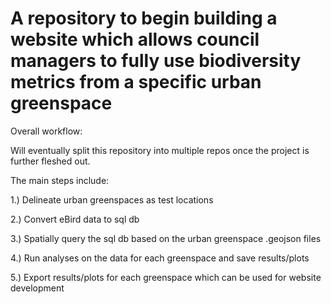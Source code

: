 # A repository to begin building a website which allows council managers to fully use biodiversity metrics from a specific urban greenspace

Overall workflow:



Will eventually split this repository into multiple repos once the project is further fleshed out.

The main steps include:

1.) Delineate urban greenspaces as test locations

2.) Convert eBird data to sql db

3.) Spatially query the sql db based on the urban greenspace .geojson files

4.) Run analyses on the data for each greenspace and save results/plots

5.) Export results/plots for each greenspace which can be used for website development
